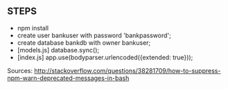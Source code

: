 ## STEPS
- npm install
- create user bankuser with password 'bankpassword';
- create database bankdb with owner bankuser;
- [models.js] database.sync();
- [index.js] app.use(bodyparser.urlencoded({extended: true}));


Sources:
http://stackoverflow.com/questions/38281709/how-to-suppress-npm-warn-deprecated-messages-in-bash
